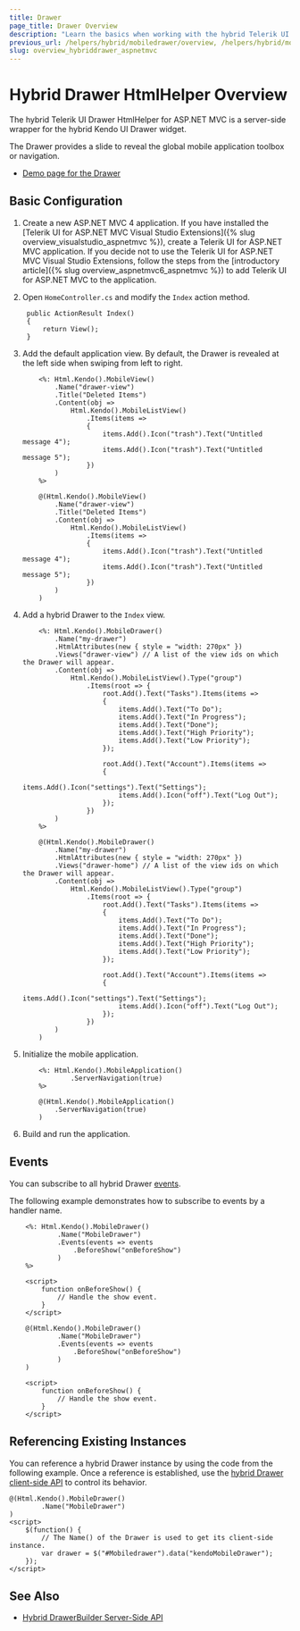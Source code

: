 ```yaml
---
title: Drawer
page_title: Drawer Overview
description: "Learn the basics when working with the hybrid Telerik UI Drawer HtmlHelper for ASP.NET MVC."
previous_url: /helpers/hybrid/mobiledrawer/overview, /helpers/hybrid/mobiledrawer
slug: overview_hybriddrawer_aspnetmvc
---
```


# Hybrid Drawer HtmlHelper Overview

The hybrid Telerik UI Drawer HtmlHelper for ASP.NET MVC is a server-side wrapper for the hybrid Kendo UI Drawer widget.

The Drawer provides a slide to reveal the global mobile application toolbox or navigation.

* [Demo page for the Drawer](http://demos.telerik.com/kendo-ui/m/index#drawer/index)

## Basic Configuration

1. Create a new ASP.NET MVC 4 application. If you have installed the [Telerik UI for ASP.NET MVC Visual Studio Extensions]({% slug overview_visualstudio_aspnetmvc %}), create a Telerik UI for ASP.NET MVC application. If you decide not to use the Telerik UI for ASP.NET MVC Visual Studio Extensions, follow the steps from the [introductory article]({% slug overview_aspnetmvc6_aspnetmvc %}) to add Telerik UI for ASP.NET MVC to the application.
1. Open `HomeController.cs` and modify the `Index` action method.

        public ActionResult Index()
        {
            return View();
        }

1. Add the default application view. By default, the Drawer is revealed at the left side when swiping from left to right.

    ```ASPX
        <%: Html.Kendo().MobileView()
            .Name("drawer-view")
            .Title("Deleted Items")
            .Content(obj =>
                Html.Kendo().MobileListView()
                    .Items(items =>
                    {
                        items.Add().Icon("trash").Text("Untitled message 4");
                        items.Add().Icon("trash").Text("Untitled message 5");
                    })
            )
        %>
    ```
    ```Razor
        @(Html.Kendo().MobileView()
            .Name("drawer-view")
            .Title("Deleted Items")
            .Content(obj =>
                Html.Kendo().MobileListView()
                    .Items(items =>
                    {
                        items.Add().Icon("trash").Text("Untitled message 4");
                        items.Add().Icon("trash").Text("Untitled message 5");
                    })
            )
        )
    ```

1. Add a hybrid Drawer to the `Index` view.

    ```ASPX
        <%: Html.Kendo().MobileDrawer()
            .Name("my-drawer")
            .HtmlAttributes(new { style = "width: 270px" })
            .Views("drawer-view") // A list of the view ids on which the Drawer will appear.
            .Content(obj =>
                Html.Kendo().MobileListView().Type("group")
                    .Items(root => {
                        root.Add().Text("Tasks").Items(items =>
                        {
                            items.Add().Text("To Do");
                            items.Add().Text("In Progress");
                            items.Add().Text("Done");
                            items.Add().Text("High Priority");
                            items.Add().Text("Low Priority");
                        });

                        root.Add().Text("Account").Items(items =>
                        {
                            items.Add().Icon("settings").Text("Settings");
                            items.Add().Icon("off").Text("Log Out");
                        });
                    })
            )
        %>
    ```
    ```Razor
        @(Html.Kendo().MobileDrawer()
            .Name("my-drawer")
            .HtmlAttributes(new { style = "width: 270px" })
            .Views("drawer-home") // A list of the view ids on which the Drawer will appear.
            .Content(obj =>
                Html.Kendo().MobileListView().Type("group")
                    .Items(root => {
                        root.Add().Text("Tasks").Items(items =>
                        {
                            items.Add().Text("To Do");
                            items.Add().Text("In Progress");
                            items.Add().Text("Done");
                            items.Add().Text("High Priority");
                            items.Add().Text("Low Priority");
                        });

                        root.Add().Text("Account").Items(items =>
                        {
                            items.Add().Icon("settings").Text("Settings");
                            items.Add().Icon("off").Text("Log Out");
                        });
                    })
            )
        )
    ```

1. Initialize the mobile application.

    ```ASPX
        <%: Html.Kendo().MobileApplication()
                .ServerNavigation(true)
        %>
    ```
    ```Razor
        @(Html.Kendo().MobileApplication()
            .ServerNavigation(true)
        )
    ```

1. Build and run the application.

## Events

You can subscribe to all hybrid Drawer [events](https://docs.telerik.com/kendo-ui/api/javascript/mobile/ui/drawer#events).

The following example demonstrates how to subscribe to events by a handler name.

```ASPX
    <%: Html.Kendo().MobileDrawer()
            .Name("MobileDrawer")
            .Events(events => events
                .BeforeShow("onBeforeShow")
            )
    %>

    <script>
        function onBeforeShow() {
            // Handle the show event.
        }
    </script>
```
```Razor
    @(Html.Kendo().MobileDrawer()
            .Name("MobileDrawer")
            .Events(events => events
                .BeforeShow("onBeforeShow")
            )
    )

    <script>
        function onBeforeShow() {
            // Handle the show event.
        }
    </script>
```

## Referencing Existing Instances

You can reference a hybrid Drawer instance by using the code from the following example. Once a reference is established, use the [hybrid Drawer client-side API](https://docs.telerik.com/kendo-ui/api/javascript/mobile/ui/drawer#methods) to control its behavior.

    @(Html.Kendo().MobileDrawer()
            .Name("MobileDrawer")
    )
    <script>
        $(function() {
            // The Name() of the Drawer is used to get its client-side instance.
            var drawer = $("#Mobiledrawer").data("kendoMobileDrawer");
        });
    </script>

## See Also

* [Hybrid DrawerBuilder Server-Side API](http://docs.telerik.com/aspnet-mvc/api/Kendo.Mvc.UI.Fluent/MobileDrawerBuilder)
